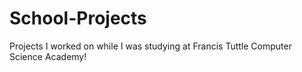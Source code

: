 # School-Projects

Projects I worked on while I was studying at Francis Tuttle Computer Science Academy!
